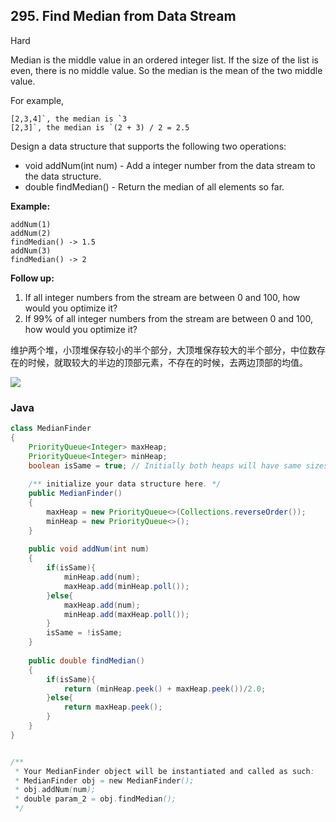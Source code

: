 ## 295. Find Median from Data Stream

Hard

Median is the middle value in an ordered integer list. If the size of the list is even, there is no middle value. So the median is the mean of the two middle value.

For example,

```
[2,3,4]`, the median is `3
[2,3]`, the median is `(2 + 3) / 2 = 2.5
```

Design a data structure that supports the following two operations:

- void addNum(int num) - Add a integer number from the data stream to the data structure.
- double findMedian() - Return the median of all elements so far.

**Example:**

```
addNum(1)
addNum(2)
findMedian() -> 1.5
addNum(3) 
findMedian() -> 2
```

**Follow up:**

1. If all integer numbers from the stream are between 0 and 100, how would you optimize it?
2. If 99% of all integer numbers from the stream are between 0 and 100, how would you optimize it?

维护两个堆，小顶堆保存较小的半个部分，大顶堆保存较大的半个部分，中位数存在的时候，就取较大的半边的顶部元素，不存在的时候，去两边顶部的均值。

![](https://zxi.mytechroad.com/blog/wp-content/uploads/2017/09/295-ep51-2.png)

### Java

````java
class MedianFinder
{
    PriorityQueue<Integer> maxHeap;
    PriorityQueue<Integer> minHeap; 
	boolean isSame = true; // Initially both heaps will have same sizes. i.e. zero
    
    /** initialize your data structure here. */
    public MedianFinder() 
    {
        maxHeap = new PriorityQueue<>(Collections.reverseOrder());
        minHeap = new PriorityQueue<>();
    }
    
    public void addNum(int num)
    {
        if(isSame){
            minHeap.add(num);
            maxHeap.add(minHeap.poll());
        }else{
            maxHeap.add(num);
            minHeap.add(maxHeap.poll());
        }
        isSame = !isSame;
    }
    
    public double findMedian()
    {
        if(isSame){
            return (minHeap.peek() + maxHeap.peek())/2.0;
        }else{
            return maxHeap.peek();
        }
    }
}


/**
 * Your MedianFinder object will be instantiated and called as such:
 * MedianFinder obj = new MedianFinder();
 * obj.addNum(num);
 * double param_2 = obj.findMedian();
 */
````

